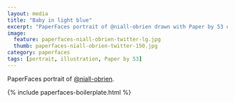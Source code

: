 ```yaml
---
layout: media
title: "Baby in light blue"
excerpt: "PaperFaces portrait of @niall-obrien drawn with Paper by 53 on an iPad."
image: 
  feature: paperfaces-niall-obrien-twitter-lg.jpg
  thumb: paperfaces-niall-obrien-twitter-150.jpg
category: paperfaces
tags: [portrait, illustration, Paper by 53]
---
```


PaperFaces portrait of [@niall-obrien](http://twitter.com/niall-obrien).

{% include paperfaces-boilerplate.html %}